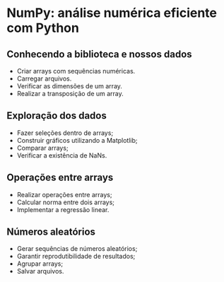 # NumPy: análise numérica eficiente com Python
## Conhecendo a biblioteca e nossos dados
* Criar arrays com sequências numéricas.
* Carregar arquivos.
* Verificar as dimensões de um array.
* Realizar a transposição de um array.
## Exploração dos dados
* Fazer seleções dentro de arrays;
* Construir gráficos utilizando a Matplotlib;
* Comparar arrays;
* Verificar a existência de NaNs.
## Operações entre arrays
* Realizar operações entre arrays;
* Calcular norma entre dois arrays;
* Implementar a regressão linear.
## Números aleatórios
* Gerar sequências de números aleatórios;
* Garantir reprodutibilidade de resultados;
* Agrupar arrays;
* Salvar arquivos.
